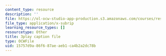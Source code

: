```yaml
---
content_type: resource
description: ''
file: https://ol-ocw-studio-app-production.s3.amazonaws.com/courses/res-18-006-calculus-revisited-single-variable-calculus-fall-2010/15757d9a86f687aeaeb1ca4b2a2dc78b_IVVwFEnmFUk.srt
file_type: application/x-subrip
learning_resource_types: []
resourcetype: Other
title: 3play caption file
type: OCWFile
uid: 15757d9a-86f6-87ae-aeb1-ca4b2a2dc78b
---
```


